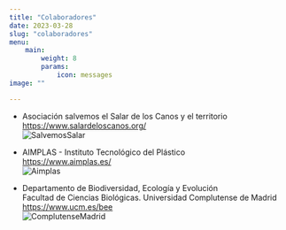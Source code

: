 ```yaml
---
title: "Colaboradores"
date: 2023-03-28
slug: "colaboradores"
menu:
    main:
        weight: 8
        params: 
            icon: messages
image: ""

---
```

* Asociación salvemos el Salar de los Canos y el territorio  
<https://www.salardeloscanos.org/>  
![SalvemosSalar](/img/colaboradores/2.SalvemosSalar.jpg)

* AIMPLAS - Instituto Tecnológico del Plástico  
<https://www.aimplas.es/>  
![Aimplas](/img/colaboradores/1.Aimplas.jpg)

* Departamento de Biodiversidad, Ecología y Evolución  
Facultad de Ciencias Biológicas. Universidad Complutense de Madrid  
<https://www.ucm.es/bee>  
![ComplutenseMadrid](/img/colaboradores/3.Complutense.png)



